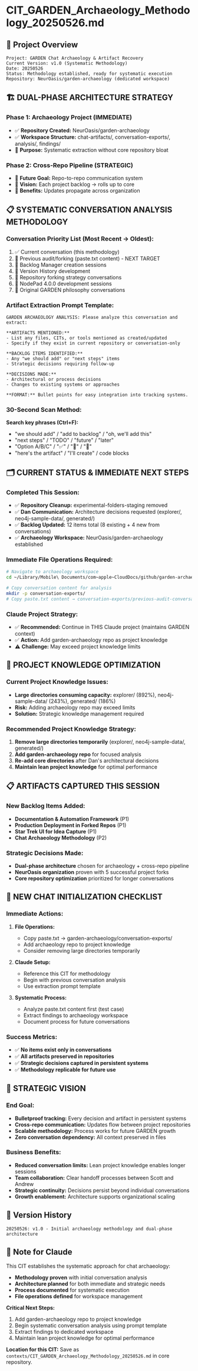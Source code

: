 # CIT_GARDEN_Archaeology_Methodology_20250526.md

## 🎯 Project Overview

```
Project: GARDEN Chat Archaeology & Artifact Recovery
Current Version: v1.0 (Systematic Methodology)
Date: 20250526
Status: Methodology established, ready for systematic execution
Repository: NeurOasis/garden-archaeology (dedicated workspace)
```

## 🏗️ DUAL-PHASE ARCHITECTURE STRATEGY

### **Phase 1: Archaeology Project (IMMEDIATE)**
- ✅ **Repository Created:** NeurOasis/garden-archaeology
- ✅ **Workspace Structure:** chat-artifacts/, conversation-exports/, analysis/, findings/
- 🔄 **Purpose:** Systematic extraction without core repository bloat

### **Phase 2: Cross-Repo Pipeline (STRATEGIC)**
- 🔄 **Future Goal:** Repo-to-repo communication system
- 🔄 **Vision:** Each project backlog → rolls up to core
- 🔄 **Benefits:** Updates propagate across organization

## 📋 SYSTEMATIC CONVERSATION ANALYSIS METHODOLOGY

### **Conversation Priority List** (Most Recent → Oldest):
1. ✅ Current conversation (this methodology)
2. 🔄 Previous audit/forking (paste.txt content) - NEXT TARGET
3. 🔄 Backlog Manager creation sessions
4. 🔄 Version History development
5. 🔄 Repository forking strategy conversations
6. 🔄 NodePad 4.0.0 development sessions
7. 🔄 Original GARDEN philosophy conversations

### **Artifact Extraction Prompt Template:**
```
GARDEN ARCHAEOLOGY ANALYSIS: Please analyze this conversation and extract:

**ARTIFACTS MENTIONED:**
- List any files, CITs, or tools mentioned as created/updated
- Specify if they exist in current repository or conversation-only

**BACKLOG ITEMS IDENTIFIED:**
- Any "we should add" or "next steps" items
- Strategic decisions requiring follow-up

**DECISIONS MADE:**
- Architectural or process decisions
- Changes to existing systems or approaches

**FORMAT:** Bullet points for easy integration into tracking systems.
```

### **30-Second Scan Method:**
**Search key phrases (Ctrl+F):**
- "we should add" / "add to backlog" / "oh, we'll add this"
- "next steps" / "TODO" / "future" / "later"
- "Option A/B/C" / "✅" / "🔄" / "🎯"
- "here's the artifact" / "I'll create" / code blocks

## 🗂️ CURRENT STATUS & IMMEDIATE NEXT STEPS

### **Completed This Session:**
- ✅ **Repository Cleanup:** experimental-folders-staging removed
- ✅ **Dan Communication:** Architecture decisions requested (explorer/, neo4j-sample-data/, generated/)
- ✅ **Backlog Updated:** 12 items total (8 existing + 4 new from conversations)
- ✅ **Archaeology Workspace:** NeurOasis/garden-archaeology established

### **Immediate File Operations Required:**
```bash
# Navigate to archaeology workspace
cd ~/Library/Mobile\ Documents/com~apple~CloudDocs/github/garden-archaeology/

# Copy conversation content for analysis
mkdir -p conversation-exports/
# Copy paste.txt content → conversation-exports/previous-audit-conversation.txt
```

### **Claude Project Strategy:**
- ✅ **Recommended:** Continue in THIS Claude project (maintains GARDEN context)
- ✅ **Action:** Add garden-archaeology repo as project knowledge
- ⚠️ **Challenge:** May exceed project knowledge limits

## 🚨 PROJECT KNOWLEDGE OPTIMIZATION

### **Current Project Knowledge Issues:**
- **Large directories consuming capacity:** explorer/ (892%), neo4j-sample-data/ (243%), generated/ (186%)
- **Risk:** Adding archaeology repo may exceed limits
- **Solution:** Strategic knowledge management required

### **Recommended Project Knowledge Strategy:**
1. **Remove large directories temporarily** (explorer/, neo4j-sample-data/, generated/)
2. **Add garden-archaeology repo** for focused analysis
3. **Re-add core directories** after Dan's architectural decisions
4. **Maintain lean project knowledge** for optimal performance

## 📋 ARTIFACTS CAPTURED THIS SESSION

### **New Backlog Items Added:**
- **Documentation & Automation Framework** (P1)
- **Production Deployment in Forked Repos** (P1)
- **Star Trek UI for Idea Capture** (P1)
- **Chat Archaeology Methodology** (P2)

### **Strategic Decisions Made:**
- **Dual-phase architecture** chosen for archaeology + cross-repo pipeline
- **NeurOasis organization** proven with 5 successful project forks
- **Core repository optimization** prioritized for longer conversations

## 🎯 NEW CHAT INITIALIZATION CHECKLIST

### **Immediate Actions:**
1. **File Operations:**
   - Copy paste.txt → garden-archaeology/conversation-exports/
   - Add archaeology repo to project knowledge
   - Consider removing large directories temporarily

2. **Claude Setup:**
   - Reference this CIT for methodology
   - Begin with previous conversation analysis
   - Use extraction prompt template

3. **Systematic Process:**
   - Analyze paste.txt content first (test case)
   - Extract findings to archaeology workspace
   - Document process for future conversations

### **Success Metrics:**
- ✅ **No items exist only in conversations** 
- ✅ **All artifacts preserved in repositories**
- ✅ **Strategic decisions captured in persistent systems**
- ✅ **Methodology replicable for future use**

## 🔮 STRATEGIC VISION

### **End Goal:**
- **Bulletproof tracking:** Every decision and artifact in persistent systems
- **Cross-repo communication:** Updates flow between project repositories
- **Scalable methodology:** Process works for future GARDEN growth
- **Zero conversation dependency:** All context preserved in files

### **Business Benefits:**
- **Reduced conversation limits:** Lean project knowledge enables longer sessions
- **Team collaboration:** Clear handoff processes between Scott and Andrew
- **Strategic continuity:** Decisions persist beyond individual conversations
- **Growth enablement:** Architecture supports organizational scaling

## 📝 Version History

```
20250526: v1.0 - Initial archaeology methodology and dual-phase architecture
```

## 🤖 Note for Claude

This CIT establishes the systematic approach for chat archaeology:
- **Methodology proven** with initial conversation analysis
- **Architecture planned** for both immediate and strategic needs
- **Process documented** for systematic execution
- **File operations defined** for workspace management

**Critical Next Steps:**
1. Add garden-archaeology repo to project knowledge
2. Begin systematic conversation analysis using prompt template
3. Extract findings to dedicated workspace
4. Maintain lean project knowledge for optimal performance

**Location for this CIT:** Save as `contexts/CIT_GARDEN_Archaeology_Methodology_20250526.md` in core repository.